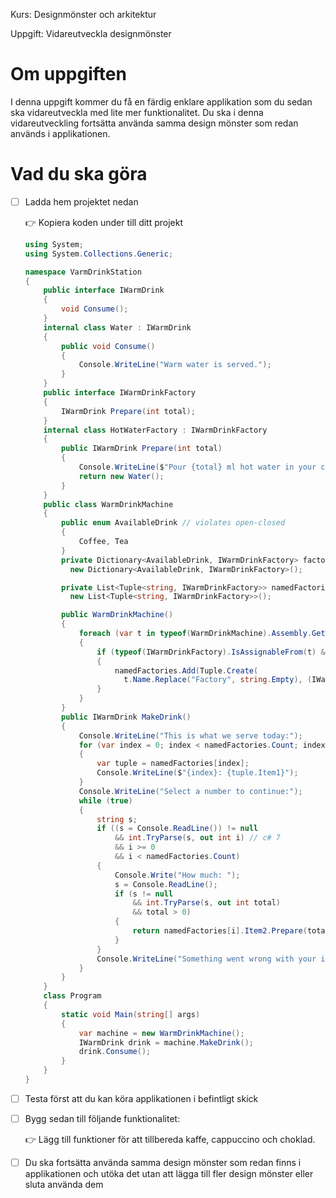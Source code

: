 Kurs: Designmönster och arkitektur

Uppgift: Vidareutveckla designmönster

# Om uppgiften

I denna uppgift kommer du få en färdig enklare applikation som du sedan ska vidareutveckla med lite mer funktionalitet. Du ska i denna vidareutveckling fortsätta använda samma design mönster som redan används i applikationen.

# Vad du ska göra

- [ ]  Ladda hem projektet nedan
    
    <aside>
    👉 Kopiera koden under till ditt projekt
    
    </aside>
    
    ```csharp
    using System;
    using System.Collections.Generic;
    
    namespace VarmDrinkStation
    {
        public interface IWarmDrink
        {
            void Consume();
        }
        internal class Water : IWarmDrink
        {
            public void Consume()
            {
                Console.WriteLine("Warm water is served.");
            }
        }
        public interface IWarmDrinkFactory
        {
            IWarmDrink Prepare(int total);
        }
        internal class HotWaterFactory : IWarmDrinkFactory
        {
            public IWarmDrink Prepare(int total)
            {
                Console.WriteLine($"Pour {total} ml hot water in your cup");
                return new Water();
            }
        }
        public class WarmDrinkMachine
        {
            public enum AvailableDrink // violates open-closed
            {
                Coffee, Tea
            }
            private Dictionary<AvailableDrink, IWarmDrinkFactory> factories =
              new Dictionary<AvailableDrink, IWarmDrinkFactory>();
    
            private List<Tuple<string, IWarmDrinkFactory>> namedFactories =
              new List<Tuple<string, IWarmDrinkFactory>>();
    
            public WarmDrinkMachine()
            {
                foreach (var t in typeof(WarmDrinkMachine).Assembly.GetTypes())
                {
                    if (typeof(IWarmDrinkFactory).IsAssignableFrom(t) && !t.IsInterface)
                    {
                        namedFactories.Add(Tuple.Create(
                          t.Name.Replace("Factory", string.Empty), (IWarmDrinkFactory)Activator.CreateInstance(t)));
                    }
                }
            }
            public IWarmDrink MakeDrink()
            {
                Console.WriteLine("This is what we serve today:");
                for (var index = 0; index < namedFactories.Count; index++)
                {
                    var tuple = namedFactories[index];
                    Console.WriteLine($"{index}: {tuple.Item1}");
                }
                Console.WriteLine("Select a number to continue:");
                while (true)
                {
                    string s;
                    if ((s = Console.ReadLine()) != null
                        && int.TryParse(s, out int i) // c# 7
                        && i >= 0
                        && i < namedFactories.Count)
                    {
                        Console.Write("How much: ");
                        s = Console.ReadLine();
                        if (s != null
                            && int.TryParse(s, out int total)
                            && total > 0)
                        {
                            return namedFactories[i].Item2.Prepare(total);
                        }
                    }
                    Console.WriteLine("Something went wrong with your input, try again.");
                }
            }
        }
        class Program
        {
            static void Main(string[] args)
            {
                var machine = new WarmDrinkMachine();
                IWarmDrink drink = machine.MakeDrink();
                drink.Consume();
            }
        }
    }
    ```
    
- [ ]  Testa först att du kan köra applikationen i befintligt skick
- [ ]  Bygg sedan till följande funktionalitet:
    
    <aside>
    👉 Lägg till funktioner för att tillbereda kaffe, cappuccino och choklad.
    
    </aside>
    
- [ ]  Du ska fortsätta använda samma design mönster som redan finns i applikationen och utöka det utan att lägga till fler design mönster eller sluta använda dem
